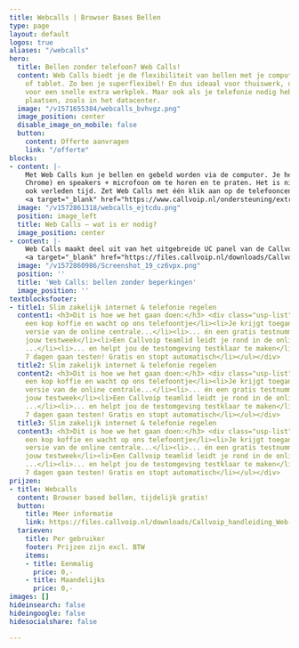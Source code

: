 ```yaml
---
title: Webcalls | Browser Bases Bellen
type: page
layout: default
logos: true
aliases: "/webcalls"
hero:
  title: Bellen zonder telefoon? Web Calls!
  content: Web Calls biedt je de flexibiliteit van bellen met je computer, laptop
    of tablet. Zo ben je superflexibel! En dus ideaal voor thuiswerk, onderweg of
    voor een snelle extra werkplek. Maar ook als je telefonie nodig hebt op bijzondere
    plaatsen, zoals in het datacenter.
  image: "/v1571655384/webcalls_bvhvgz.png"
  image_position: center
  disable_image_on_mobile: false
  button:
    content: Offerte aanvragen
    link: "/offerte"
blocks:
- content: |-
    Met Web Calls kun je bellen en gebeld worden via de computer. Je hebt nodig: een computer met internet, een browser (bv Google
    Chrome) en speakers + microfoon om te horen en te praten. Het is niet nodig om software te installeren, en dus zijn driverproblemen
    ook verleden tijd. Zet Web Calls met één klik aan op de telefooncentrale, log in en je kunt binnen 1 minuut aan de slag!<BR><BR>
    <a target="_blank" href="https://www.callvoip.nl/ondersteuning/extra-features/handleiding-web-calls/" class="button">Hoe werkt het?</a>
  image: "/v1572861318/webcalls_ejtcdu.png"
  position: image_left
  title: Web Calls – wat is er nodig?
  image_position: center
- content: |-
    Web Calls maakt deel uit van het uitgebreide UC panel van de Callvoip-centrale. Als je met Web Calls aan het bellen bent, heb je dezelfde mogelijkheden als met een normale telefoon, zoals doorverbinden, mute en in de wacht zetten. Verder kun je kiezen met welk nummer je uitbelt en gemakkelijk klikken en bellen vanuit je dashboard en contactenlijst.<BR><BR>
    <a target="_blank" href="https://files.callvoip.nl/downloads/Callvoip_handleiding_Web-Calls-Browser-Based-Bellen.pdf" class="button">Webcalls Handleiding</a>
  image: "/v1572860986/Screenshot_19_cz6vpx.png"
  position: ''
  title: 'Web Calls: bellen zonder beperkingen'
  image_position: ''
textblocksfooter:
- title1: Slim zakelijk internet & telefonie regelen
  content1: <h3>Dit is hoe we het gaan doen:</h3> <div class="usp-list"><ul><li>Pak
    een kop koffie en wacht op ons telefoontje</li><li>Je krijgt toegang tot de volledige
    versie van de online centrale...</li><li>... én een gratis testnummer gedurende
    jouw testweek</li><li>Een Callvoip teamlid leidt je rond in de online centrale
    ...</li><li>... en helpt jou de testomgeving testklaar te maken</li><li>Jij kunt
    7 dagen gaan testen! Gratis en stopt automatisch</li></ul></div>
  title2: Slim zakelijk internet & telefonie regelen
  content2: <h3>Dit is hoe we het gaan doen:</h3> <div class="usp-list"><ul><li>Pak
    een kop koffie en wacht op ons telefoontje</li><li>Je krijgt toegang tot de volledige
    versie van de online centrale...</li><li>... én een gratis testnummer gedurende
    jouw testweek</li><li>Een Callvoip teamlid leidt je rond in de online centrale
    ...</li><li>... en helpt jou de testomgeving testklaar te maken</li><li>Jij kunt
    7 dagen gaan testen! Gratis en stopt automatisch</li></ul></div>
  title3: Slim zakelijk internet & telefonie regelen
  content3: <h3>Dit is hoe we het gaan doen:</h3> <div class="usp-list"><ul><li>Pak
    een kop koffie en wacht op ons telefoontje</li><li>Je krijgt toegang tot de volledige
    versie van de online centrale...</li><li>... én een gratis testnummer gedurende
    jouw testweek</li><li>Een Callvoip teamlid leidt je rond in de online centrale
    ...</li><li>... en helpt jou de testomgeving testklaar te maken</li><li>Jij kunt
    7 dagen gaan testen! Gratis en stopt automatisch</li></ul></div>
prijzen:
- title: Webcalls
  content: Browser based bellen, tijdelijk gratis!
  button:
    title: Meer informatie
    link: https://files.callvoip.nl/downloads/Callvoip_handleiding_Web-Calls-Browser-Based-Bellen.pdf
  tarieven:
    title: Per gebruiker
    footer: Prijzen zijn excl. BTW
    items:
    - title: Eenmalig
      price: 0,-
    - title: Maandelijks
      price: 0,-
images: []
hideinsearch: false
hideingoogle: false
hidesocialshare: false

---
```

